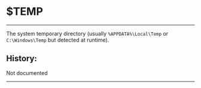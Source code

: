 # $TEMP

---

The system temporary directory (usually `%APPDATA%\Local\Temp` or `C:\Windows\Temp` but detected at runtime).

## History:

Not documented

---